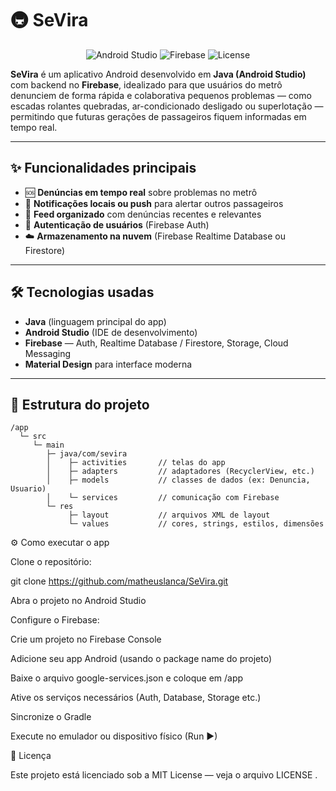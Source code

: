 # 🚇 SeVira

<p align="center">
  <img src="https://img.shields.io/badge/Android%20Studio-3DDC84?logo=android-studio&logoColor=white" alt="Android Studio">
  <img src="https://img.shields.io/badge/Firebase-FFCA28?logo=firebase&logoColor=black" alt="Firebase">
  <img src="https://img.shields.io/badge/License-MIT-green" alt="License">
</p>

**SeVira** é um aplicativo Android desenvolvido em **Java (Android Studio)** com backend no **Firebase**, idealizado para que usuários do metrô denunciem de forma rápida e colaborativa pequenos problemas — como escadas rolantes quebradas, ar-condicionado desligado ou superlotação — permitindo que futuras gerações de passageiros fiquem informadas em tempo real.

---

## ✨ Funcionalidades principais

- 🆘 **Denúncias em tempo real** sobre problemas no metrô  
- 🔔 **Notificações locais ou push** para alertar outros passageiros  
- 📰 **Feed organizado** com denúncias recentes e relevantes  
- 👤 **Autenticação de usuários** (Firebase Auth)  
- ☁️ **Armazenamento na nuvem** (Firebase Realtime Database ou Firestore)  

---

## 🛠️ Tecnologias usadas

- **Java** (linguagem principal do app)  
- **Android Studio** (IDE de desenvolvimento)  
- **Firebase** — Auth, Realtime Database / Firestore, Storage, Cloud Messaging  
- **Material Design** para interface moderna  

---

## 📂 Estrutura do projeto

```text
/app
  └─ src
     └─ main
        ├─ java/com/sevira
        │    ├─ activities       // telas do app
        │    ├─ adapters         // adaptadores (RecyclerView, etc.)
        │    ├─ models           // classes de dados (ex: Denuncia, Usuario)
        │    └─ services         // comunicação com Firebase
        └─ res
             ├─ layout           // arquivos XML de layout
             └─ values           // cores, strings, estilos, dimensões

```
⚙️ Como executar o app

Clone o repositório:

git clone https://github.com/matheuslanca/SeVira.git

Abra o projeto no Android Studio

Configure o Firebase:

Crie um projeto no Firebase Console

Adicione seu app Android (usando o package name do projeto)

Baixe o arquivo google-services.json e coloque em /app

Ative os serviços necessários (Auth, Database, Storage etc.)

Sincronize o Gradle

Execute no emulador ou dispositivo físico (Run ▶)

📄 Licença

Este projeto está licenciado sob a MIT License — veja o arquivo LICENSE
.

